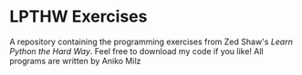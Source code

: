 # LPTHW Exercises
A repository containing the programming exercises from Zed Shaw's *Learn Python the
Hard Way*.
Feel free to download my code if you like!
All programs are written by Aniko Milz
